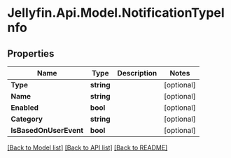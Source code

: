 
# Jellyfin.Api.Model.NotificationTypeInfo

## Properties

Name | Type | Description | Notes
------------ | ------------- | ------------- | -------------
**Type** | **string** |  | [optional] 
**Name** | **string** |  | [optional] 
**Enabled** | **bool** |  | [optional] 
**Category** | **string** |  | [optional] 
**IsBasedOnUserEvent** | **bool** |  | [optional] 

[[Back to Model list]](../README.md#documentation-for-models)
[[Back to API list]](../README.md#documentation-for-api-endpoints)
[[Back to README]](../README.md)

